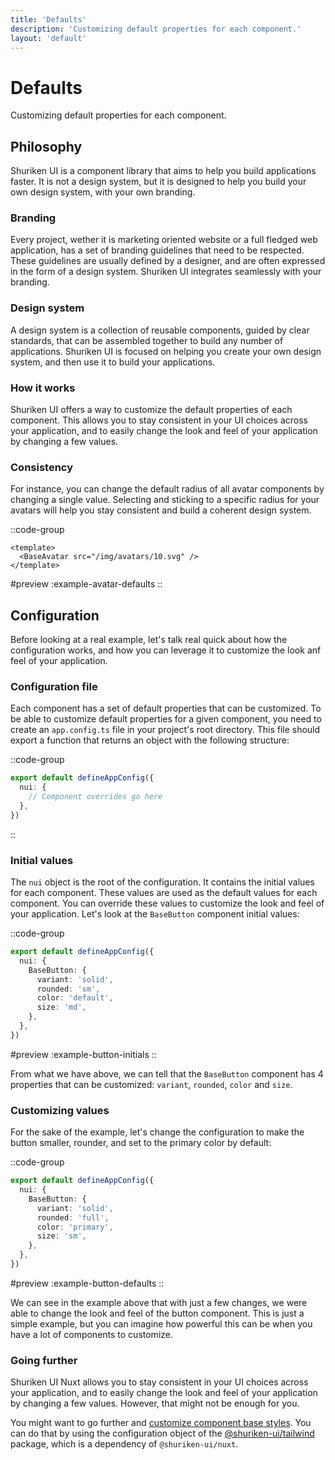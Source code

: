 ```yaml
---
title: 'Defaults'
description: 'Customizing default properties for each component.'
layout: 'default'
---
```


# Defaults

Customizing default properties for each component.

## Philosophy

Shuriken UI is a component library that aims to help you build applications faster. It is not a design system, but it is designed to help you build your own design system, with your own branding.

### Branding

Every project, wether it is marketing oriented website or a full fledged web application, has a set of branding guidelines that need to be respected. These guidelines are usually defined by a designer, and are often expressed in the form of a design system. Shuriken UI integrates seamlessly with your branding.

### Design system

A design system is a collection of reusable components, guided by clear standards, that can be assembled together to build any number of applications. Shuriken UI is focused on helping you create your own design system, and then use it to build your applications.

### How it works

Shuriken UI offers a way to customize the default properties of each component. This allows you to stay consistent in your UI choices across your application, and to easily change the look and feel of your application by changing a few values.

### Consistency

For instance, you can change the default radius of all avatar components by changing a single value. Selecting and sticking to a specific radius for your avatars will help you stay consistent and build a coherent design system.

::code-group

```vue [ExampleAvatarDefaults.vue]
<template>
  <BaseAvatar src="/img/avatars/10.svg" />
</template>
```

#preview
:example-avatar-defaults
::

## Configuration

Before looking at a real example, let's talk real quick about how the configuration works, and how you can leverage it to customize the look anf feel of your application.

### Configuration file

Each component has a set of default properties that can be customized. To be able to customize default properties for a given component, you need to create an `app.config.ts` file in your project's root directory. This file should export a function that returns an object with the following structure:

::code-group

```ts [app.config.ts]
export default defineAppConfig({
  nui: {
    // Component overrides go here
  },
})
```

::

### Initial values

The `nui` object is the root of the configuration. It contains the initial values for each component. These values are used as the default values for each component. You can override these values to customize the look and feel of your application. Let's look at the `BaseButton` component initial values:

::code-group

```ts [app.config.ts]
export default defineAppConfig({
  nui: {
    BaseButton: {
      variant: 'solid',
      rounded: 'sm',
      color: 'default',
      size: 'md',
    },
  },
})
```

#preview
:example-button-initials
::

From what we have above, we can tell that the `BaseButton` component has 4 properties that can be customized: `variant`, `rounded`, `color` and `size`. 

### Customizing values

For the sake of the example, let's change the configuration to make the button smaller, rounder, and set to the primary color by default:

::code-group

```ts [app.config.ts]
export default defineAppConfig({
  nui: {
    BaseButton: {
      variant: 'solid',
      rounded: 'full',
      color: 'primary',
      size: 'sm',
    },
  },
})
```

#preview
:example-button-defaults
::

We can see in the example above that with just a few changes, we were able to change the look and feel of the button component. This is just a simple example, but you can imagine how powerful this can be when you have a lot of components to customize.

### Going further

Shuriken UI Nuxt allows you to stay consistent in your UI choices across your application, and to easily change the look and feel of your application by changing a few values. However, that might not be enough for you. 

You might want to go further and [customize component base styles](/docs/tailwind/theming/configuration). You can do that by using the configuration object of the [@shuriken-ui/tailwind](https://github.com/shuriken-ui/tailwind) package, which is a dependency of `@shuriken-ui/nuxt`.


